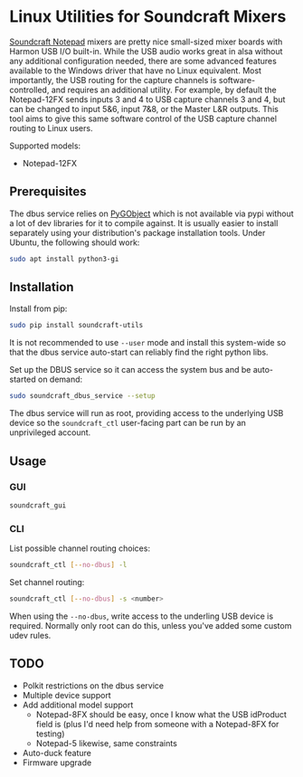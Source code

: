 Linux Utilities for Soundcraft Mixers
=====================================

[Soundcraft Notepad](https://www.soundcraft.com/en/product_families/notepad-series)
mixers are pretty nice small-sized mixer boards with Harmon USB I/O
built-in.  While the USB audio works great in alsa without any
additional configuration needed, there are some advanced features
available to the Windows driver that have no Linux equivalent.
Most importantly, the USB routing for the capture channels is
software-controlled, and requires an additional utility.  For
example, by default the Notepad-12FX sends inputs 3 and 4 to USB
capture channels 3 and 4, but can be changed to input 5&6, input
7&8, or the Master L&R outputs.  This tool aims to give this same
software control of the USB capture channel routing to Linux users.

Supported models:
- Notepad-12FX

Prerequisites
-------------

The dbus service relies on [PyGObject](https://pygobject.readthedocs.io/en/latest/index.html)
which is not available via pypi without a lot of dev libraries for
it to compile against.  It is usually easier to install separately
using your distribution's package installation tools.  Under Ubuntu,
the following should work:

```bash
sudo apt install python3-gi
```

Installation
------------

Install from pip:

```bash
sudo pip install soundcraft-utils
```

It is not recommended to use `--user` mode and install this
system-wide so that the dbus service auto-start can reliably find the
right python libs.

Set up the DBUS service so it can access the system bus and be
auto-started on demand:

```bash
sudo soundcraft_dbus_service --setup
```

The dbus service will run as root, providing access to the underlying
USB device so the `soundcraft_ctl` user-facing part can be run by an
unprivileged account.

Usage
-----

### GUI

```bash
soundcraft_gui
```

### CLI

List possible channel routing choices:

```bash
soundcraft_ctl [--no-dbus] -l
```

Set channel routing:

```bash
soundcraft_ctl [--no-dbus] -s <number>
```

When using the `--no-dbus`, write access to the underling USB device is
required. Normally only root can do this, unless you've added some custom
udev rules.

TODO
----

- Polkit restrictions on the dbus service
- Multiple device support
- Add additional model support
    - Notepad-8FX should be easy, once I know what the USB idProduct field is (plus I'd need help from someone with a Notepad-8FX for testing)
    - Notepad-5 likewise, same constraints
- Auto-duck feature
- Firmware upgrade
